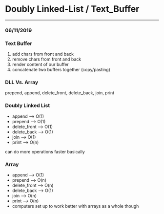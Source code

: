 # Doubly Linked-List / Text_Buffer

---

### 06/11/2019

### Text Buffer

1. add chars from front and back
2. remove chars from front and back
3. render content of our buffer
4. concatenate two buffers together (copy/pasting)

### DLL Vs. Array

prepend, append, delete_front, delete_back, join, print

### Doubly Linked List

- append —> O(1)
- prepend —> O(1)
- delete_front —> O(1)
- delete_back —> O(1)
- join —> O(1)
- print —> O(n)

can do more operations faster basically

### Array

- append —> O(1)
- prepend —> O(n)
- delete_front —> O(n)
- delete_back —> O(1)
- join —> O(n)
- print —> O(n)
- computers set up to work better with arrays as a whole though
